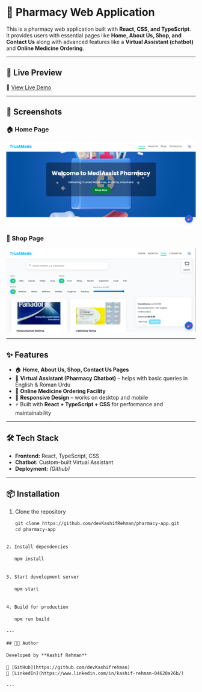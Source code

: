 
# 🏥 Pharmacy Web Application

This is a pharmacy web application built with **React, CSS, and TypeScript**.  
It provides users with essential pages like **Home, About Us, Shop, and Contact Us** along with advanced features like a **Virtual Assistant (chatbot)** and **Online Medicine Ordering**.

---

## 🚀 Live Preview  
🔗 [View Live Demo](https://devKashifrehman.github.io/Pharmacy-app/)  


---

## 📸 Screenshots  

### 🏠 Home Page  
![Home Screenshot](./Home.png)

### 🛒 Shop Page  
![Shop Screenshot](./Shop.png)

---

## ✨ Features  
- 🏠 **Home, About Us, Shop, Contact Us Pages**  
- 🤖 **Virtual Assistant (Pharmacy Chatbot)** – helps with basic queries in English & Roman Urdu  
- 💊 **Online Medicine Ordering Facility**  
- 📱 **Responsive Design** – works on desktop and mobile  
- ⚡ Built with **React + TypeScript + CSS** for performance and maintainability  

---

## 🛠️ Tech Stack  
- **Frontend:** React, TypeScript, CSS  
- **Chatbot:** Custom-built Virtual Assistant  
- **Deployment:** *(Github)*

---

## 📦 Installation  

1. Clone the repository  
   ```
   git clone https://github.com/devKashifRehman/pharmacy-app.git
   cd pharmacy-app
````

2. Install dependencies

   npm install
   

3. Start development server

   npm start
   

4. Build for production

   npm run build

---

## 👨‍💻 Author

Developed by **Kashif Rehman**

🔗 [GitHub](https://github.com/devKashifrehman)
🔗 [LinkedIn](https://www.linkedin.com/in/kashif-rehman-04620a26b/)

---